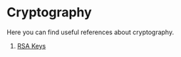 # Cryptography

Here you can find useful references about cryptography.

1. [RSA Keys](http://blog.thedigitalcatonline.com/blog/2018/04/25/rsa-keys/)  

     

